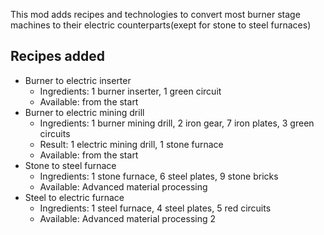 This mod adds recipes and technologies to convert most burner stage machines to their electric counterparts(exept for stone to steel furnaces)

## Recipes added
- Burner to electric inserter
    - Ingredients: 1 burner inserter, 1 green circuit
    - Available: from the start
- Burner to electric mining drill
    - Ingredients: 1 burner mining drill, 2 iron gear, 7 iron plates, 3 green circuits
    - Result: 1 electric mining drill, 1 stone furnace
    - Available: from the start
- Stone to steel furnace
    - Ingredients: 1 stone furnace, 6 steel plates, 9 stone bricks
    - Available: Advanced material processing
- Steel to electric furnace
    - Ingredients: 1 steel furnace, 4 steel plates, 5 red circuits
    - Available: Advanced material processing 2 